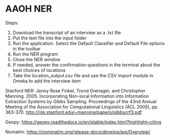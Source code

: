 # AAOH NER

Steps:
1. Download the transcript of an interview as a .txt file
2. Put the text file into the input folder 
3. Run the application. Select the Default Classifier and Default File options in the toolbar
4. Run the NER program
5. Close the NER window
6. If needed, answer the confirmation questions in the terminal about the best choices of locations
7. Take the location_output.csv file and use the CSV import module in Omeka to add the interview item











Stanford NER:
Jenny Rose Finkel, Trond Grenager, and Christopher Manning. 2005. Incorporating Non-local Information into Information Extraction Systems by Gibbs Sampling. Proceedings of the 43nd Annual Meeting of the Association for Computational Linguistics (ACL 2005), pp. 363-370. http://nlp.stanford.edu/~manning/papers/gibbscrf3.pdf

Geopy: https://geopy.readthedocs.io/en/stable/index.html?highlight=citing

Nomatim: https://nominatim.org/release-docs/develop/api/Overview/
